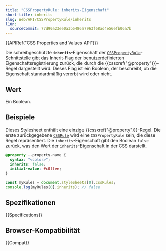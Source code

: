 ```yaml
---
title: "CSSPropertyRule: inherits-Eigenschaft"
short-title: inherits
slug: Web/API/CSSPropertyRule/inherits
l10n:
  sourceCommit: 77d90a23ee0a3b5486a7963f68ad4e56efb06a7b
---
```


{{APIRef("CSS Properties and Values API")}}

Die schreibgeschützte **`inherits`**-Eigenschaft der [`CSSPropertyRule`](/de/docs/Web/API/CSSPropertyRule)-Schnittstelle gibt das Inherit-Flag der benutzerdefinierten Eigenschaftsregistrierung zurück, die durch die {{cssxref("@property")}}-Regel dargestellt wird. Dieses Flag ist ein Boolean, der beschreibt, ob die Eigenschaft standardmäßig vererbt wird oder nicht.

## Wert

Ein Boolean.

## Beispiele

Dieses Stylesheet enthält eine einzige {{cssxref("@property")}}-Regel. Die erste zurückgegebene [`CSSRule`](/de/docs/Web/API/CSSRule) wird eine `CSSPropertyRule` sein, die diese Regel repräsentiert. Die `inherits`-Eigenschaft gibt den Boolean `false` zurück, was den Wert der `inherits`-Eigenschaft in der CSS darstellt.

```css
@property --property-name {
  syntax: "<color>";
  inherits: false;
  initial-value: #c0ffee;
}
```

```js
const myRules = document.styleSheets[0].cssRules;
console.log(myRules[0].inherits); // false
```

## Spezifikationen

{{Specifications}}

## Browser-Kompatibilität

{{Compat}}
